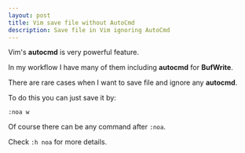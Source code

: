 ```yaml
---
layout: post
title: Vim save file without AutoCmd
description: Save file in Vim ignoring AutoCmd
---
```


Vim's **autocmd** is very powerful feature.

In my workflow I have many of them including **autocmd** for **BufWrite**.

There are rare cases when I want to save file and ignore any **autocmd**.

To do this you can just save it by:

```
:noa w
```

Of course there can be any command after `:noa`.

Check `:h noa` for more details.

